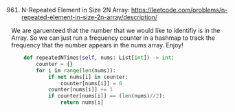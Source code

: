 961. N-Repeated Element in Size 2N Array: https://leetcode.com/problems/n-repeated-element-in-size-2n-array/description/

We are garuenteed that the number that we would like to identifiy is in the Array.  So we can just run a frequency counter in a hashmap 
to track the frequency that the number appears in the nums array.  Enjoy!

```python
    def repeatedNTimes(self, nums: List[int]) -> int:
        counter = {}
        for i in range(len(nums)):
            if not nums[i] in counter:
                counter[nums[i]] = 0
            counter[nums[i]] += 1
            if counter[nums[i]] == (len(nums)//2):
                return nums[i]
```
